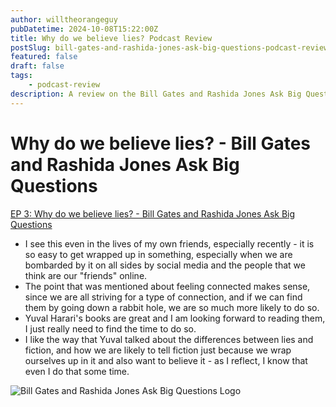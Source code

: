 ```yaml
---
author: willtheorangeguy
pubDatetime: 2024-10-08T15:22:00Z
title: Why do we believe lies? Podcast Review
postSlug: bill-gates-and-rashida-jones-ask-big-questions-podcast-review-3
featured: false
draft: false
tags:
    - podcast-review
description: A review on the Bill Gates and Rashida Jones Ask Big Questions Podcast.
---
```


# Why do we believe lies? - Bill Gates and Rashida Jones Ask Big Questions

[EP 3: Why do we believe lies? - Bill Gates and Rashida Jones Ask Big Questions](https://podcasts.apple.com/us/podcast/ep-3-why-do-we-believe-lies/id1538630420?i=1000500776225)

-   I see this even in the lives of my own friends, especially recently - it is so easy to get wrapped up in something, especially when we are bombarded by it on all sides by social media and the people that we think are our "friends" online.
-   The point that was mentioned about feeling connected makes sense, since we are all striving for a type of connection, and if we can find them by going down a rabbit hole, we are so much more likely to do so.
-   Yuval Harari's books are great and I am looking forward to reading them, I just really need to find the time to do so.
-   I like the way that Yuval talked about the differences between lies and fiction, and how we are likely to tell fiction just because we wrap ourselves up in it and also want to believe it - as I reflect, I know that even I do that some time.

![Bill Gates and Rashida Jones Ask Big Questions Logo](https://is1-ssl.mzstatic.com/image/thumb/Podcasts125/v4/30/79/8c/30798cb1-611c-3cbe-e887-a872193b38c2/mza_10870438755350715135.jpg/270x270bb.webp)

